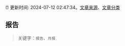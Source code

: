 :alarm_clock: 更新时间: 2024-07-12 02:47:34。[文章来源](/README.md)、[文章分类](/TAGS.md)

## 报告


> 关键字：`报告`、`月报`



